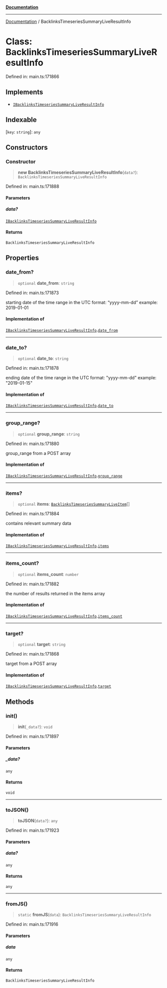 [**Documentation**](../README.md)

***

[Documentation](../README.md) / BacklinksTimeseriesSummaryLiveResultInfo

# Class: BacklinksTimeseriesSummaryLiveResultInfo

Defined in: main.ts:171866

## Implements

- [`IBacklinksTimeseriesSummaryLiveResultInfo`](../interfaces/IBacklinksTimeseriesSummaryLiveResultInfo.md)

## Indexable

\[`key`: `string`\]: `any`

## Constructors

### Constructor

> **new BacklinksTimeseriesSummaryLiveResultInfo**(`data?`): `BacklinksTimeseriesSummaryLiveResultInfo`

Defined in: main.ts:171888

#### Parameters

##### data?

[`IBacklinksTimeseriesSummaryLiveResultInfo`](../interfaces/IBacklinksTimeseriesSummaryLiveResultInfo.md)

#### Returns

`BacklinksTimeseriesSummaryLiveResultInfo`

## Properties

### date\_from?

> `optional` **date\_from**: `string`

Defined in: main.ts:171873

starting date of the time range
in the UTC format: “yyyy-mm-dd”
example:
2019-01-01

#### Implementation of

[`IBacklinksTimeseriesSummaryLiveResultInfo`](../interfaces/IBacklinksTimeseriesSummaryLiveResultInfo.md).[`date_from`](../interfaces/IBacklinksTimeseriesSummaryLiveResultInfo.md#date_from)

***

### date\_to?

> `optional` **date\_to**: `string`

Defined in: main.ts:171878

ending date of the time range
in the UTC format: "yyyy-mm-dd"
example:
"2019-01-15"

#### Implementation of

[`IBacklinksTimeseriesSummaryLiveResultInfo`](../interfaces/IBacklinksTimeseriesSummaryLiveResultInfo.md).[`date_to`](../interfaces/IBacklinksTimeseriesSummaryLiveResultInfo.md#date_to)

***

### group\_range?

> `optional` **group\_range**: `string`

Defined in: main.ts:171880

group_range from a POST array

#### Implementation of

[`IBacklinksTimeseriesSummaryLiveResultInfo`](../interfaces/IBacklinksTimeseriesSummaryLiveResultInfo.md).[`group_range`](../interfaces/IBacklinksTimeseriesSummaryLiveResultInfo.md#group_range)

***

### items?

> `optional` **items**: [`BacklinksTimeseriesSummaryLiveItem`](BacklinksTimeseriesSummaryLiveItem.md)[]

Defined in: main.ts:171884

contains relevant summary data

#### Implementation of

[`IBacklinksTimeseriesSummaryLiveResultInfo`](../interfaces/IBacklinksTimeseriesSummaryLiveResultInfo.md).[`items`](../interfaces/IBacklinksTimeseriesSummaryLiveResultInfo.md#items)

***

### items\_count?

> `optional` **items\_count**: `number`

Defined in: main.ts:171882

the number of results returned in the items array

#### Implementation of

[`IBacklinksTimeseriesSummaryLiveResultInfo`](../interfaces/IBacklinksTimeseriesSummaryLiveResultInfo.md).[`items_count`](../interfaces/IBacklinksTimeseriesSummaryLiveResultInfo.md#items_count)

***

### target?

> `optional` **target**: `string`

Defined in: main.ts:171868

target from a POST array

#### Implementation of

[`IBacklinksTimeseriesSummaryLiveResultInfo`](../interfaces/IBacklinksTimeseriesSummaryLiveResultInfo.md).[`target`](../interfaces/IBacklinksTimeseriesSummaryLiveResultInfo.md#target)

## Methods

### init()

> **init**(`_data?`): `void`

Defined in: main.ts:171897

#### Parameters

##### \_data?

`any`

#### Returns

`void`

***

### toJSON()

> **toJSON**(`data?`): `any`

Defined in: main.ts:171923

#### Parameters

##### data?

`any`

#### Returns

`any`

***

### fromJS()

> `static` **fromJS**(`data`): `BacklinksTimeseriesSummaryLiveResultInfo`

Defined in: main.ts:171916

#### Parameters

##### data

`any`

#### Returns

`BacklinksTimeseriesSummaryLiveResultInfo`
